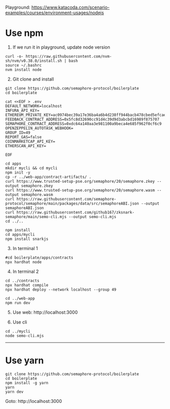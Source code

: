 
Playground: https://www.katacoda.com/scenario-examples/courses/environment-usages/nodejs

# Use npm
1. If we run it in playground, update node version
```
curl -o- https://raw.githubusercontent.com/nvm-sh/nvm/v0.38.0/install.sh | bash
source ~/.bashrc
nvm install node

```

2. Git clone and install
```
git clone https://github.com/semaphore-protocol/boilerplate
cd boilerplate

cat <<EOF > .env
DEFAULT_NETWORK=localhost
INFURA_API_KEY=
ETHEREUM_PRIVATE_KEY=ac0974bec39a17e36ba4a6b4d238ff944bacb478cbed5efcae784d7bf4f2ff80
FEEDBACK_CONTRACT_ADDRESS=0x5fc8d32690cc91d4c39d9d3abcbd16989f875707
SEMAPHORE_CONTRACT_ADDRESS=0xdc64a140aa3e981100a9beca4e685f962f0cf6c9
OPENZEPPELIN_AUTOTASK_WEBHOOK=
GROUP_ID=49
REPORT_GAS=false
COINMARKETCAP_API_KEY=
ETHERSCAN_API_KEY=

EOF

cd apps
mkdir mycli && cd mycli
npm init -y
cp -r ../web-app/contract-artifacts/ .
curl https://www.trusted-setup-pse.org/semaphore/20/semaphore.zkey --output semaphore.zkey
curl https://www.trusted-setup-pse.org/semaphore/20/semaphore.wasm --output semaphore.wasm
curl https://raw.githubusercontent.com/semaphore-protocol/semaphore/main/packages/data/src/semaphoreABI.json --output semaphoreABI.json
curl https://raw.githubusercontent.com/github167/zksnark-semaphore/main/semo-cli.mjs --output semo-cli.mjs
cd ../..

npm install
cd apps/mycli
npm install snarkjs

```

3. In terminal 1
```
#cd boilerplate/apps/contracts
npx hardhat node

```

4. In terminal 2
```
cd ../contracts
npx hardhat compile
npx hardhat deploy --network localhost --group 49

cd ../web-app
npm run dev

```

5. Use web: http://localhost:3000

6. Use cli
```
cd ../mycli
node semo-cli.mjs

```

---
# Use yarn
```
git clone https://github.com/semaphore-protocol/boilerplate
cd boilerplate
npm install -g yarn
yarn
yarn dev

```
Goto: http://localhost:3000



